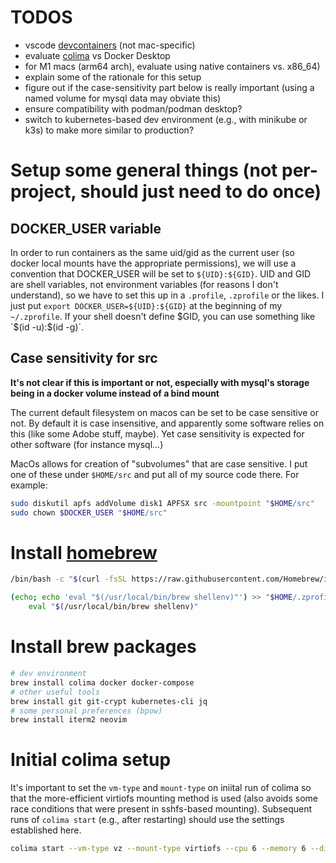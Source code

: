 # TODOS

- vscode [devcontainers](https://code.visualstudio.com/docs/devcontainers/containers)
  (not mac-specific)
- evaluate [colima](https://github.com/abiosoft/colima) vs Docker Desktop
- for M1 macs (arm64 arch), evaluate using native containers vs. x86_64)
- explain some of the rationale for this setup
- figure out if the case-sensitivity part below is really important (using a named volume
  for mysql data may obviate this)
- ensure compatibility with podman/podman desktop?
- switch to kubernetes-based dev environment (e.g., with minikube or k3s)
  to make more similar to production? 

# Setup some general things (not per-project, should just need to do once)

## DOCKER_USER variable

In order to run containers as the same uid/gid as the current user (so docker local mounts
have the appropriate permissions), we will use a convention that DOCKER_USER will be set to
`${UID}:${GID}`. UID and GID are shell variables, not environment variables (for reasons I
don't understand), so we have to set this up in a `.profile`, `.zprofile` or the likes.
I just put `export DOCKER_USER=${UID}:${GID}` at the beginning of my `~/.zprofile`.
If your shell doesn't define $GID, you can use something like `$(id -u):$(id -g)`.

## Case sensitivity for src

**It's not clear if this is important or not, especially with mysql's storage being in
a docker volume instead of a bind mount**

The current default filesystem on macos can be set to be case sensitive or not. By default
it is case insensitive, and apparently some software relies on this (like some Adobe stuff,
maybe). Yet case sensitivity is expected for other software (for instance mysql...)

MacOs allows for creation of "subvolumes" that are case sensitive. I put one of these
under `$HOME/src` and put all of my source code there. For example:

```bash
sudo diskutil apfs addVolume disk1 APFSX src -mountpoint "$HOME/src"
sudo chown $DOCKER_USER "$HOME/src"
```

# Install [homebrew](brew.sh)

```bash
/bin/bash -c "$(curl -fsSL https://raw.githubusercontent.com/Homebrew/install/HEAD/install.sh)"

(echo; echo 'eval "$(/usr/local/bin/brew shellenv)"') >> "$HOME/.zprofile"
    eval "$(/usr/local/bin/brew shellenv)"
```

# Install brew packages

```bash
# dev environment
brew install colima docker docker-compose
# other useful tools
brew install git git-crypt kubernetes-cli jq
# some personal preferences (bpow)
brew install iterm2 neovim
```

# Initial colima setup

It's important to set the `vm-type` and `mount-type` on iniital run of colima so that
the more-efficient virtiofs mounting method is used (also avoids some race conditions
that were present in sshfs-based mounting). Subsequent runs of `colima start` (e.g.,
after restarting) should use the settings established here.

```bash
colima start --vm-type vz --mount-type virtiofs --cpu 6 --memory 6 --disk 90
```

